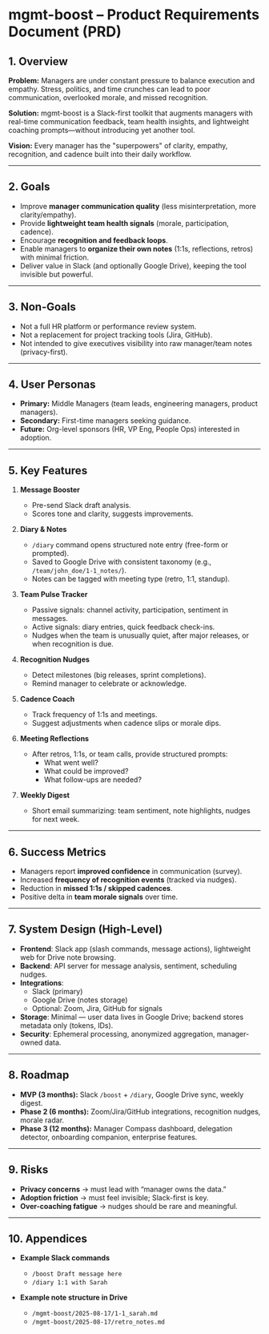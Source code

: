 # mgmt-boost – Product Requirements Document (PRD)

## 1. Overview
**Problem:** Managers are under constant pressure to balance execution and empathy. Stress, politics, and time crunches can lead to poor communication, overlooked morale, and missed recognition.  

**Solution:** mgmt-boost is a Slack-first toolkit that augments managers with real-time communication feedback, team health insights, and lightweight coaching prompts—without introducing yet another tool.  

**Vision:** Every manager has the "superpowers" of clarity, empathy, recognition, and cadence built into their daily workflow.  

---

## 2. Goals
- Improve **manager communication quality** (less misinterpretation, more clarity/empathy).  
- Provide **lightweight team health signals** (morale, participation, cadence).  
- Encourage **recognition and feedback loops**.  
- Enable managers to **organize their own notes** (1:1s, reflections, retros) with minimal friction.  
- Deliver value in Slack (and optionally Google Drive), keeping the tool invisible but powerful.  

---

## 3. Non-Goals
- Not a full HR platform or performance review system.  
- Not a replacement for project tracking tools (Jira, GitHub).  
- Not intended to give executives visibility into raw manager/team notes (privacy-first).  

---

## 4. User Personas
- **Primary:** Middle Managers (team leads, engineering managers, product managers).  
- **Secondary:** First-time managers seeking guidance.  
- **Future:** Org-level sponsors (HR, VP Eng, People Ops) interested in adoption.  

---

## 5. Key Features
1. **Message Booster**  
   - Pre-send Slack draft analysis.  
   - Scores tone and clarity, suggests improvements.  

2. **Diary & Notes**  
   - `/diary` command opens structured note entry (free-form or prompted).  
   - Saved to Google Drive with consistent taxonomy (e.g., `/team/john_doe/1-1_notes/`).  
   - Notes can be tagged with meeting type (retro, 1:1, standup).  

3. **Team Pulse Tracker**  
   - Passive signals: channel activity, participation, sentiment in messages.  
   - Active signals: diary entries, quick feedback check-ins.  
   - Nudges when the team is unusually quiet, after major releases, or when recognition is due.  

4. **Recognition Nudges**  
   - Detect milestones (big releases, sprint completions).  
   - Remind manager to celebrate or acknowledge.  

5. **Cadence Coach**  
   - Track frequency of 1:1s and meetings.  
   - Suggest adjustments when cadence slips or morale dips.  

6. **Meeting Reflections**  
   - After retros, 1:1s, or team calls, provide structured prompts:  
     - What went well?  
     - What could be improved?  
     - What follow-ups are needed?  

7. **Weekly Digest**  
   - Short email summarizing: team sentiment, note highlights, nudges for next week.  

---

## 6. Success Metrics
- Managers report **improved confidence** in communication (survey).  
- Increased **frequency of recognition events** (tracked via nudges).  
- Reduction in **missed 1:1s / skipped cadences**.  
- Positive delta in **team morale signals** over time.  

---

## 7. System Design (High-Level)
- **Frontend**: Slack app (slash commands, message actions), lightweight web for Drive note browsing.  
- **Backend**: API server for message analysis, sentiment, scheduling nudges.  
- **Integrations**:  
  - Slack (primary)  
  - Google Drive (notes storage)  
  - Optional: Zoom, Jira, GitHub for signals  
- **Storage**: Minimal — user data lives in Google Drive; backend stores metadata only (tokens, IDs).  
- **Security**: Ephemeral processing, anonymized aggregation, manager-owned data.  

---

## 8. Roadmap
- **MVP (3 months):** Slack `/boost` + `/diary`, Google Drive sync, weekly digest.  
- **Phase 2 (6 months):** Zoom/Jira/GitHub integrations, recognition nudges, morale radar.  
- **Phase 3 (12 months):** Manager Compass dashboard, delegation detector, onboarding companion, enterprise features.  

---

## 9. Risks
- **Privacy concerns** → must lead with “manager owns the data.”  
- **Adoption friction** → must feel invisible; Slack-first is key.  
- **Over-coaching fatigue** → nudges should be rare and meaningful.  

---

## 10. Appendices
- **Example Slack commands**  
  - `/boost Draft message here`  
  - `/diary 1:1 with Sarah`  

- **Example note structure in Drive**  
  - `/mgmt-boost/2025-08-17/1-1_sarah.md`  
  - `/mgmt-boost/2025-08-17/retro_notes.md`  
